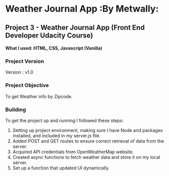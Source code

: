 # Weather Journal App :By Metwally:

## Project 3 - Weather Journal App (Front End Developer Udacity Course)
#### What I used: HTML, CSS, Javascript (Vanilla)

### Project Version
Version : v1.0

### Project Objective

To get Weather info by Zipcode.

### Building
To get the project up and running I followed these steps:
1. Setting up project environment, making sure I have Node and packages installed, and included in my server.js file.
2. Added POST and GET routes to ensure correct retrieval of data from the server.
3. Acquired API credentials from OpenWeatherMap website.
4. Created async functions to fetch weather data and store it on my local server. 
5. Set up a function that updated UI dynamically.
